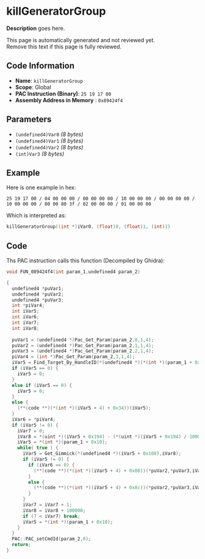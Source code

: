 # killGeneratorGroup

**Description** goes here.

This page is automatically generated and not reviewed yet.<br>Remove this text if this page is fully reviewed.

## Code Information

- **Name**: `killGeneratorGroup`
- **Scope**: Global
- **PAC Instruction (Binary)**: `25 19 17 00`
- **Assembly Address in Memory** : `0x89424f4`

## Parameters

- `(undefined4)Var0` *(8 bytes)*
- `(undefined4)Var1` *(8 bytes)*
- `(undefined4)Var2` *(8 bytes)*
- `(int)Var3` *(8 bytes)*

## Example

Here is one example in hex:

```25 19 17 00 / 04 00 00 00 / 00 00 00 00 / 10 00 00 00 / 00 00 00 00 / 10 00 00 00 / 00 00 80 3f / 02 00 00 00 / 01 00 00 00```

Which is interpreted as:

```c
killGeneratorGroup((int *)iVar0, (float)0, (float)1, (int)1)
```

## Code

Ths PAC instruction calls this function (Decompiled by Ghidra):

```c
void FUN_089424f4(int param_1,undefined4 param_2)

{
  undefined4 *puVar1;
  undefined4 *puVar2;
  undefined4 *puVar3;
  int *piVar4;
  int iVar5;
  int iVar6;
  int iVar7;
  int iVar8;
  
  puVar1 = (undefined4 *)Pac_Get_Param(param_2,0,1,4);
  puVar2 = (undefined4 *)Pac_Get_Param(param_2,1,1,4);
  puVar3 = (undefined4 *)Pac_Get_Param(param_2,2,1,4);
  piVar4 = (int *)Pac_Get_Param(param_2,3,1,4);
  iVar5 = Find_Target_By_HandleID(*(undefined4 *)(*(int *)(param_1 + 0x10) + 0xe8),*puVar1,1);
  if (iVar5 == 0) {
    iVar5 = 0;
  }
  else if (iVar5 == 0) {
    iVar5 = 0;
  }
  else {
    (**(code **)(*(int *)(iVar5 + 4) + 0x34))(iVar5);
  }
  iVar6 = *piVar4;
  if (iVar5 != 0) {
    iVar7 = 0;
    iVar8 = *(uint *)(iVar5 + 0x194) - (*(uint *)(iVar5 + 0x194) / 100000) % 10;
    iVar5 = *(int *)(param_1 + 0x10);
    while( true ) {
      iVar5 = Get_Gimmick(*(undefined4 *)(iVar5 + 0x108),iVar8);
      if (iVar5 != 0) {
        if (iVar6 == 0) {
          (**(code **)(*(int *)(iVar5 + 4) + 0x88))(*puVar2,*puVar3,iVar5);
        }
        else {
          (**(code **)(*(int *)(iVar5 + 4) + 0x8c))(*puVar2,*puVar3,iVar5);
        }
      }
      iVar7 = iVar7 + 1;
      iVar8 = iVar8 + 100000;
      if (7 < iVar7) break;
      iVar5 = *(int *)(param_1 + 0x10);
    }
  }
  PAC::PAC_setCmdId(param_2,0);
  return;
}
```

